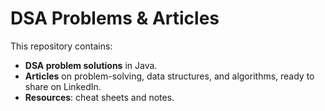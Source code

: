 # DSA Problems & Articles

This repository contains:
- **DSA problem solutions** in Java.
- **Articles** on problem-solving, data structures, and algorithms, ready to share on LinkedIn.
- **Resources**: cheat sheets and notes.
